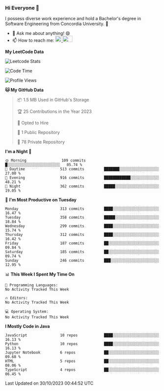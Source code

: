 ### Hi Everyone 👋
I possess diverse work experience and hold a Bachelor's degree in Software Engineering from Concordia University. 🏫

- 💬 Ask me about anything! 😄
- 📫 How to reach me: <a href="https://www.linkedin.com/in/siu-tong-ye/" target="_blank"> <img width="20px" width="32" src="https://cdn.jsdelivr.net/npm/simple-icons@v3/icons/linkedin.svg" /> </a> <a href="mailto:SiuTongYe@gmail.com" target="_blank"> <img height="20" width="32" src="https://cdn.jsdelivr.net/npm/simple-icons@v3/icons/gmail.svg" /> </a>

**My LeetCode Data** 

![Leetcode Stats](https://leetcard.jacoblin.cool/Siu_Ye)

<!--START_SECTION:waka-->
![Code Time](http://img.shields.io/badge/Code%20Time-283%20hrs%205%20mins-blue)

![Profile Views](http://img.shields.io/badge/Profile%20Views-0-blue)

**🐱 My GitHub Data** 

> 📦 1.5 MB Used in GitHub's Storage 
 > 
> 🏆 25 Contributions in the Year 2023
 > 
> 💼 Opted to Hire
 > 
> 📜 1 Public Repository 
 > 
> 🔑 78 Private Repository 
 > 
**I'm a Night 🦉** 

```text
🌞 Morning                109 commits         █░░░░░░░░░░░░░░░░░░░░░░░░   05.74 % 
🌆 Daytime                513 commits         ███████░░░░░░░░░░░░░░░░░░   27.00 % 
🌃 Evening                916 commits         ████████████░░░░░░░░░░░░░   48.21 % 
🌙 Night                  362 commits         █████░░░░░░░░░░░░░░░░░░░░   19.05 % 
```
📅 **I'm Most Productive on Tuesday** 

```text
Monday                   313 commits         ████░░░░░░░░░░░░░░░░░░░░░   16.47 % 
Tuesday                  358 commits         █████░░░░░░░░░░░░░░░░░░░░   18.84 % 
Wednesday                299 commits         ████░░░░░░░░░░░░░░░░░░░░░   15.74 % 
Thursday                 312 commits         ████░░░░░░░░░░░░░░░░░░░░░   16.42 % 
Friday                   187 commits         ██░░░░░░░░░░░░░░░░░░░░░░░   09.84 % 
Saturday                 185 commits         ██░░░░░░░░░░░░░░░░░░░░░░░   09.74 % 
Sunday                   246 commits         ███░░░░░░░░░░░░░░░░░░░░░░   12.95 % 
```


📊 **This Week I Spent My Time On** 

```text
💬 Programming Languages: 
No Activity Tracked This Week

🔥 Editors: 
No Activity Tracked This Week

💻 Operating System: 
No Activity Tracked This Week
```

**I Mostly Code in Java** 

```text
JavaScript               10 repos            ████░░░░░░░░░░░░░░░░░░░░░   16.13 % 
Python                   10 repos            ████░░░░░░░░░░░░░░░░░░░░░   16.13 % 
Jupyter Notebook         6 repos             ██░░░░░░░░░░░░░░░░░░░░░░░   09.68 % 
HTML                     5 repos             ██░░░░░░░░░░░░░░░░░░░░░░░   08.06 % 
TypeScript               4 repos             ██░░░░░░░░░░░░░░░░░░░░░░░   06.45 % 
```




 Last Updated on 30/10/2023 00:44:52 UTC
<!--END_SECTION:waka-->

